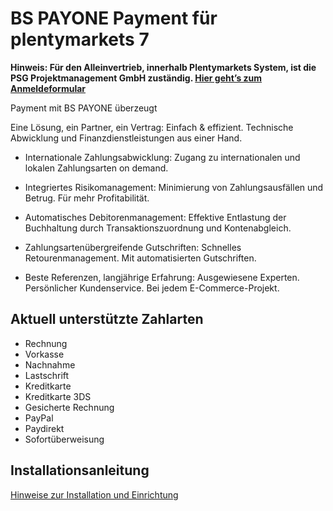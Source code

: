 # BS PAYONE Payment für plentymarkets 7

**Hinweis: Für den Alleinvertrieb, innerhalb Plentymarkets System, ist die PSG Projektmanagement GmbH zuständig. [Hier geht’s zum Anmeldeformular](https://www.psg-projektmanagement.de/bs-payone/)**

Payment mit BS PAYONE überzeugt

Eine Lösung, ein Partner, ein Vertrag: Einfach & effizient. Technische Abwicklung und Finanzdienstleistungen aus einer Hand.

* Internationale Zahlungsabwicklung: Zugang zu internationalen und lokalen Zahlungsarten on demand.

* Integriertes Risikomanagement: Minimierung von Zahlungsausfällen und Betrug. Für mehr Profitabilität.

* Automatisches Debitorenmanagement: Effektive Entlastung der Buchhaltung durch Transaktionszuordnung und Kontenabgleich.

* Zahlungsartenübergreifende Gutschriften: Schnelles Retourenmanagement. Mit automatisierten Gutschriften.

* Beste Referenzen, langjährige Erfahrung: Ausgewiesene Experten. Persönlicher Kundenservice. Bei jedem E-Commerce-Projekt.

## Aktuell unterstützte Zahlarten

* Rechnung
* Vorkasse
* Nachnahme
* Lastschrift
* Kreditkarte
* Kreditkarte 3DS
* Gesicherte Rechnung
* PayPal
* Paydirekt
* Sofortüberweisung

## Installationsanleitung

[Hinweise zur Installation und Einrichtung](https://github.com/PAYONE-GmbH/plentymarkets-7/blob/master/README.md)